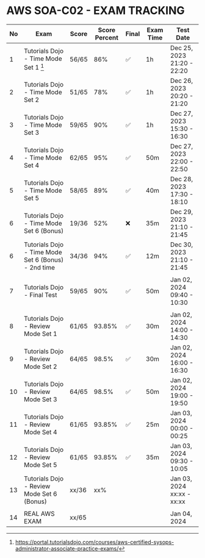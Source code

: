 # AWS SOA-C02 - EXAM TRACKING

| No  | Exam                                                | Score | Score Percent | Final | Exam Time | Test Date                  |
| --- | --------------------------------------------------- | ----- | ------------- | ----- | --------- | -------------------------- |
| 1   | Tutorials Dojo - Time Mode Set 1 [^1]               | 56/65 | 86%           | ✅    | 1h        | Dec 25, 2023 21:20 - 22:20 |
| 2   | Tutorials Dojo - Time Mode Set 2                    | 51/65 | 78%           | ✅    | 1h        | Dec 26, 2023 20:20 - 21:20 |
| 3   | Tutorials Dojo - Time Mode Set 3                    | 59/65 | 90%           | ✅    | 1h        | Dec 27, 2023 15:30 - 16:30 |
| 4   | Tutorials Dojo - Time Mode Set 4                    | 62/65 | 95%           | ✅    | 50m       | Dec 27, 2023 22:00 - 22:50 |
| 5   | Tutorials Dojo - Time Mode Set 5                    | 58/65 | 89%           | ✅    | 40m       | Dec 28, 2023 17:30 - 18:10 |
| 6   | Tutorials Dojo - Time Mode Set 6 (Bonus)            | 19/36 | 52%           | ❌    | 35m       | Dec 29, 2023 21:10 - 21:45 |
| 6   | Tutorials Dojo - Time Mode Set 6 (Bonus) - 2nd time | 34/36 | 94%           | ✅    | 12m       | Dec 30, 2023 21:10 - 21:45 |
|     |                                                     |       |               |       |           |                            |
| 7   | Tutorials Dojo - Final Test                         | 59/65 | 90%           | ✅    | 50m       | Jan 02, 2024 09:40 - 10:30 |
|     |                                                     |       |               |       |           |                            |
| 8   | Tutorials Dojo - Review Mode Set 1                  | 61/65 | 93.85%        | ✅    | 30m       | Jan 02, 2024 14:00 - 14:30 |
| 9   | Tutorials Dojo - Review Mode Set 2                  | 64/65 | 98.5%         | ✅    | 30m       | Jan 02, 2024 16:00 - 16:30 |
| 10  | Tutorials Dojo - Review Mode Set 3                  | 64/65 | 98.5%         | ✅    | 50m       | Jan 02, 2024 19:00 - 19:50 |
| 11  | Tutorials Dojo - Review Mode Set 4                  | 61/65 | 93.85%        | ✅    | 25m       | Jan 03, 2024 00:00 - 00:25 |
| 12  | Tutorials Dojo - Review Mode Set 5                  | 61/65 | 93.85%        | ✅    | 35m       | Jan 03, 2024 09:30 - 10:05 |
| 13  | Tutorials Dojo - Review Mode Set 6 (Bonus)          | xx/36 | xx%           |       |           | Jan 03, 2024 xx:xx - xx:xx |
|     |                                                     |       |               |       |           |                            |
| 14  | REAL AWS EXAM                                       | xx/65 |               |       |           | Jan 04, 2024               |

<!-- [Catrill SOA-C02 Practice Exam]: https://learn.cantrill.io/courses/1032362/lectures/26901074 -->

[^1]: <https://portal.tutorialsdojo.com/courses/aws-certified-sysops-administrator-associate-practice-exams/>
